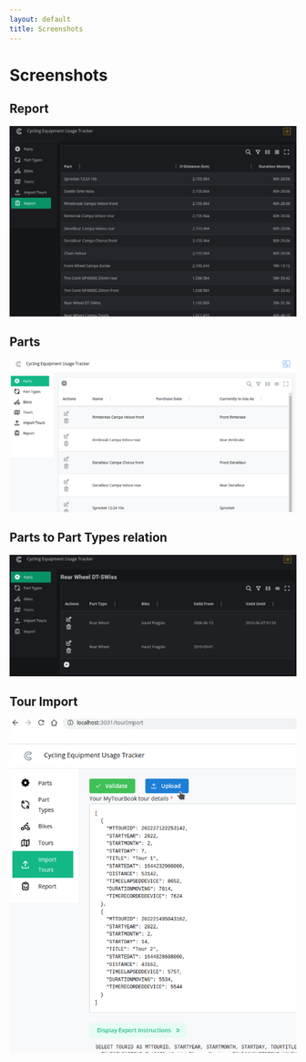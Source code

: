 ```yaml
---
layout: default
title: Screenshots
---
```

# Screenshots

## Report

![report](./pictures/report.png)

## Parts

![parts](./pictures/parts.png)

## Parts to Part Types relation

![relations](./pictures/part_relation.png)

## Tour Import

![import](./pictures/cetracker_tour_import.png)
